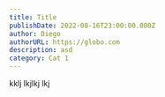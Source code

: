 ```yaml
---
title: Title
publishDate: 2022-08-16T23:00:00.000Z
author: Diego
authorURL: https://globo.com
description: asd
category: Cat 1
---
```

kklj lkjlkj lkj

